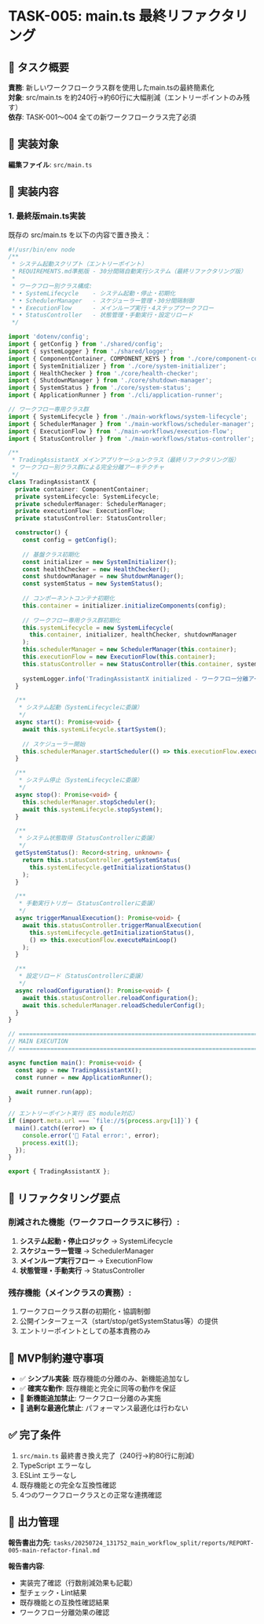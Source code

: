 # TASK-005: main.ts 最終リファクタリング

## 🎯 タスク概要
**責務**: 新しいワークフロークラス群を使用したmain.tsの最終簡素化  
**対象**: src/main.ts を約240行→約60行に大幅削減（エントリーポイントのみ残す）  
**依存**: TASK-001〜004 全ての新ワークフロークラス完了必須

## 📂 実装対象
**編集ファイル**: `src/main.ts`

## 🔧 実装内容

### 1. 最終版main.ts実装
既存の src/main.ts を以下の内容で置き換え：

```typescript
#!/usr/bin/env node
/**
 * システム起動スクリプト（エントリーポイント）
 * REQUIREMENTS.md準拠版 - 30分間隔自動実行システム（最終リファクタリング版）
 * 
 * ワークフロー別クラス構成:
 * • SystemLifecycle    - システム起動・停止・初期化
 * • SchedulerManager   - スケジューラー管理・30分間隔制御
 * • ExecutionFlow      - メインループ実行・4ステップワークフロー
 * • StatusController   - 状態管理・手動実行・設定リロード
 */

import 'dotenv/config';
import { getConfig } from './shared/config';
import { systemLogger } from './shared/logger';
import { ComponentContainer, COMPONENT_KEYS } from './core/component-container';
import { SystemInitializer } from './core/system-initializer';
import { HealthChecker } from './core/health-checker';
import { ShutdownManager } from './core/shutdown-manager';
import { SystemStatus } from './core/system-status';
import { ApplicationRunner } from './cli/application-runner';

// ワークフロー専用クラス群
import { SystemLifecycle } from './main-workflows/system-lifecycle';
import { SchedulerManager } from './main-workflows/scheduler-manager';
import { ExecutionFlow } from './main-workflows/execution-flow';
import { StatusController } from './main-workflows/status-controller';

/**
 * TradingAssistantX メインアプリケーションクラス（最終リファクタリング版）
 * ワークフロー別クラス群による完全分離アーキテクチャ
 */
class TradingAssistantX {
  private container: ComponentContainer;
  private systemLifecycle: SystemLifecycle;
  private schedulerManager: SchedulerManager;
  private executionFlow: ExecutionFlow;
  private statusController: StatusController;

  constructor() {
    const config = getConfig();
    
    // 基盤クラス初期化
    const initializer = new SystemInitializer();
    const healthChecker = new HealthChecker();
    const shutdownManager = new ShutdownManager();
    const systemStatus = new SystemStatus();
    
    // コンポーネントコンテナ初期化
    this.container = initializer.initializeComponents(config);
    
    // ワークフロー専用クラス群初期化
    this.systemLifecycle = new SystemLifecycle(
      this.container, initializer, healthChecker, shutdownManager
    );
    this.schedulerManager = new SchedulerManager(this.container);
    this.executionFlow = new ExecutionFlow(this.container);
    this.statusController = new StatusController(this.container, systemStatus);
    
    systemLogger.info('TradingAssistantX initialized - ワークフロー分離アーキテクチャ版');
  }

  /**
   * システム起動（SystemLifecycleに委譲）
   */
  async start(): Promise<void> {
    await this.systemLifecycle.startSystem();
    
    // スケジューラー開始
    this.schedulerManager.startScheduler(() => this.executionFlow.executeMainLoop());
  }

  /**
   * システム停止（SystemLifecycleに委譲）
   */
  async stop(): Promise<void> {
    this.schedulerManager.stopScheduler();
    await this.systemLifecycle.stopSystem();
  }

  /**
   * システム状態取得（StatusControllerに委譲）
   */
  getSystemStatus(): Record<string, unknown> {
    return this.statusController.getSystemStatus(
      this.systemLifecycle.getInitializationStatus()
    );
  }

  /**
   * 手動実行トリガー（StatusControllerに委譲）
   */
  async triggerManualExecution(): Promise<void> {
    await this.statusController.triggerManualExecution(
      this.systemLifecycle.getInitializationStatus(),
      () => this.executionFlow.executeMainLoop()
    );
  }

  /**
   * 設定リロード（StatusControllerに委譲）
   */
  async reloadConfiguration(): Promise<void> {
    await this.statusController.reloadConfiguration();
    await this.schedulerManager.reloadSchedulerConfig();
  }
}

// ============================================================================
// MAIN EXECUTION
// ============================================================================

async function main(): Promise<void> {
  const app = new TradingAssistantX();
  const runner = new ApplicationRunner();
  
  await runner.run(app);
}

// エントリーポイント実行（ES module対応）
if (import.meta.url === `file://${process.argv[1]}`) {
  main().catch((error) => {
    console.error('🚨 Fatal error:', error);
    process.exit(1);
  });
}

export { TradingAssistantX };
```

## 🔧 リファクタリング要点

### 削減された機能（ワークフロークラスに移行）:
1. **システム起動・停止ロジック** → SystemLifecycle  
2. **スケジューラー管理** → SchedulerManager
3. **メインループ実行フロー** → ExecutionFlow
4. **状態管理・手動実行** → StatusController

### 残存機能（メインクラスの責務）:
1. ワークフロークラス群の初期化・協調制御
2. 公開インターフェース（start/stop/getSystemStatus等）の提供
3. エントリーポイントとしての基本責務のみ

## 🚫 MVP制約遵守事項
- ✅ **シンプル実装**: 既存機能の分離のみ、新機能追加なし
- ✅ **確実な動作**: 既存機能と完全に同等の動作を保証
- 🚫 **新機能追加禁止**: ワークフロー分離のみ実施
- 🚫 **過剰な最適化禁止**: パフォーマンス最適化は行わない

## ✅ 完了条件
1. `src/main.ts` 最終書き換え完了（240行→約80行に削減）
2. TypeScript エラーなし
3. ESLint エラーなし
4. 既存機能との完全な互換性確認
5. 4つのワークフロークラスとの正常な連携確認

## 📄 出力管理
**報告書出力先**: `tasks/20250724_131752_main_workflow_split/reports/REPORT-005-main-refactor-final.md`

**報告書内容**:
- 実装完了確認（行数削減効果も記載）
- 型チェック・Lint結果
- 既存機能との互換性確認結果
- ワークフロー分離効果の確認